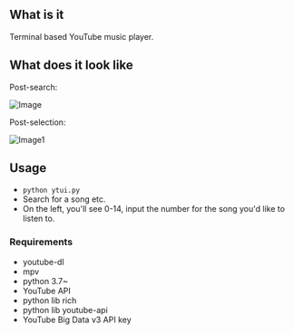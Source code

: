 ## What is it
Terminal based YouTube music player.

## What does it look like
Post-search: 

![Image](https://i.imgur.com/HpdAJ0H.png)

Post-selection:

![Image1](https://i.imgur.com/r67FScE.png)


## Usage
* `python ytui.py`
* Search for a song etc.
* On the left, you'll see 0-14, input the number for the song you'd like to listen to.

### Requirements
* youtube-dl
* mpv
* python 3.7~
* YouTube API
* python lib rich
* python lib youtube-api
* YouTube Big Data v3 API key

